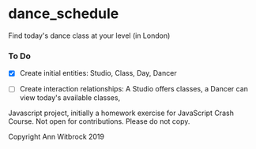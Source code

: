 # dance_schedule
Find today's dance class at your level (in London)

### To Do
 - [x] Create initial entities: Studio, Class, Day, Dancer
 - [ ] Create interaction relationships: A Studio offers classes, a Dancer can view today's available classes,


Javascript project, initially a homework exercise for JavaScript Crash Course.
Not open for contributions. Please do not copy.

Copyright Ann Witbrock 2019
